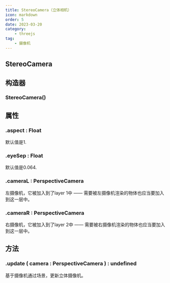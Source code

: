 ```yaml
---
title: StereoCamera（立体相机）
icon: markdown
order: 5
date: 2023-03-20
category:
    - threejs
tag:
    - 摄像机
---
```


## StereoCamera

## 构造器

### StereoCamera()

## 属性

### .aspect : Float

默认值是1.

### .eyeSep : Float

默认值是0.064.

### .cameraL : PerspectiveCamera

左摄像机，它被加入到了layer 1中 —— 需要被左摄像机渲染的物体也应当要加入到这一层中。

### .cameraR : PerspectiveCamera

右摄像机，它被加入到了layer 2中 —— 需要被右摄像机渲染的物体也应当要加入到这一层中。

## 方法

### .update ( camera : PerspectiveCamera ) : undefined

基于摄像机通过场景，更新立体摄像机。
